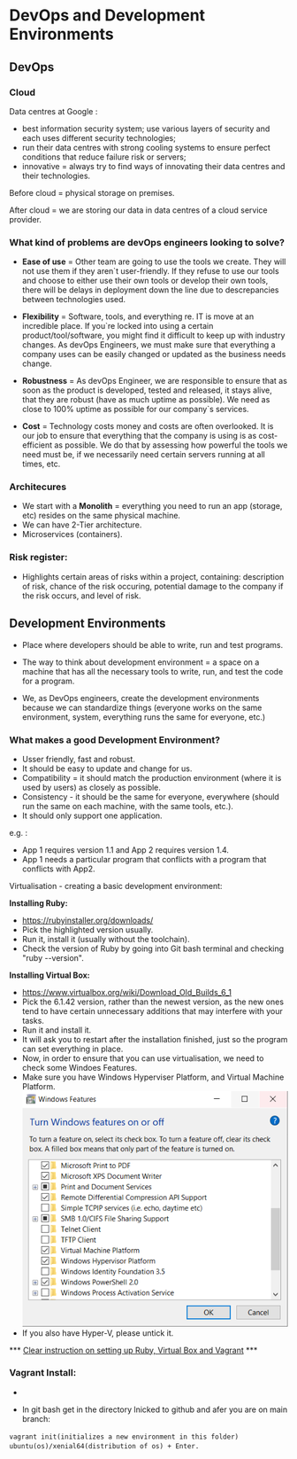 # DevOps and Development Environments

## DevOps

### Cloud 
Data centres at Google :

- best information security system; use various layers of security and each uses different security technologies; 
- run their data centres with strong cooling systems to ensure perfect conditions that reduce failure risk or servers;
-  innovative = always try to find ways of innovating their data centres and their technologies. 

Before cloud = physical storage on premises.

After cloud = we are storing our data in data centres of a cloud service provider.


### What kind of problems are devOps engineers looking to solve?


- **Ease of use** = Other team are going to use the tools we create. They will not use them if they aren`t user-friendly. If they refuse to use our tools and choose to either use their own tools or develop their own tools, there will be delays in deployment down the line due to descrepancies between technologies used.

- **Flexibility** = Software, tools, and everything re. IT is move at an incredible place. If you`re locked into using a certain product/tool/software, you might find it difficult to keep up with industry changes. As devOps Engineers, we must make sure that everything a company uses can be easily changed or updated as the business needs change.

- **Robustness** = As devOps Engineer, we are responsible to ensure that as soon as the product is developed, tested and released, it stays alive, that they are robust (have as much uptime as possible). We need as close to 100% uptime as possible for our company`s services.

- **Cost** = Technology costs money and costs are often overlooked. It is our job to ensure that everything that the company is using is as cost-efficient as possible. We do that by assessing how powerful the tools we need must be, if we necessarily need certain servers running at all times, etc.



### Architecures

- We start with a **Monolith** = everything you need to run an app (storage, etc) resides on the same physical machine.
- We can have 2-Tier architecture.
- Microservices (containers).

### Risk register:

- Highlights certain areas of risks within a project, containing: description of risk, chance of the risk occuring, potential damage to the company if the risk occurs, and level of risk.



## Development Environments

- Place where developers should be able to write, run and test programs.


- The way to think about development environment = a space on a machine that has all the necessary tools to write, run, and test the code for a program. 
- We, as DevOps engineers, create the development environments because we can standardize things (everyone works on the same environment, system, everything runs the same for everyone, etc.)

### What makes a good Development Environment?
- Usser friendly, fast and robust. 
- It should be easy to update and change for us.
- Compatibility = it should match the production environment (where it is used by users) as closely as possible. 
- Consistency - it should be the same for everyone, everywhere (should run the same on each machine, with the same tools, etc.).
- It should only support one application. 
            
e.g. :      
- App 1 requires version 1.1 and App 2 requires version 1.4.
- App 1 needs a particular program that conflicts with a program that conflicts with App2.


Virtualisation - creating a basic development environment:

**Installing Ruby:**
- https://rubyinstaller.org/downloads/
- Pick the highlighted version usually.
- Run it, install it (usually without the toolchain).
- Check the version of Ruby by going into Git bash terminal and checking "ruby --version".

**Installing Virtual Box:**
- https://www.virtualbox.org/wiki/Download_Old_Builds_6_1
- Pick the 6.1.42 version, rather than the newest version, as the new ones tend to have certain unnecessary additions that may interfere with your tasks.
- Run it and install it.
- It will ask you to restart after the installation finished, just so the program can set everything in place.
- Now, in order to ensure that you can use virtualisation, we need to check some Windoes Features.
- Make sure you have Windows Hyperviser Platform, and Virtual Machine Platform.
![](Capture.PNG)
- If you also have Hyper-V, please untick it. 


*** [Clear instruction on setting up Ruby, Virtual Box and Vagrant](https://github.com/khanmaster/vb_vagrant_installtion) ***

### Vagrant Install:
- 



- In git bash get in the directory lnicked to github and afer you are on main branch:

 `vagrant init(initializes a new environment in this folder) ubuntu(os)/xenial64(distribution of os) + Enter.` 

